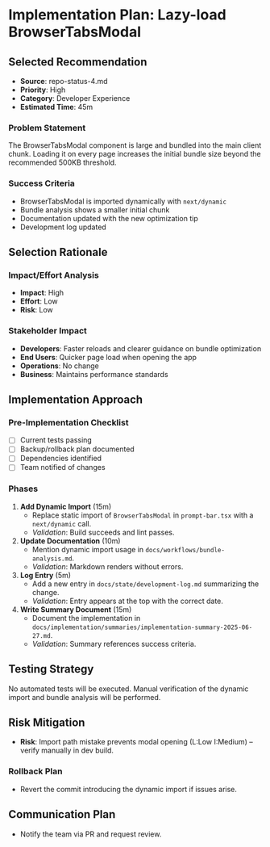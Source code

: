 # Implementation Plan: Lazy-load BrowserTabsModal

## Selected Recommendation
- **Source**: repo-status-4.md
- **Priority**: High
- **Category**: Developer Experience
- **Estimated Time**: 45m

### Problem Statement
The BrowserTabsModal component is large and bundled into the main client chunk. Loading it on every page increases the initial bundle size beyond the recommended 500KB threshold.

### Success Criteria
- BrowserTabsModal is imported dynamically with `next/dynamic`
- Bundle analysis shows a smaller initial chunk
- Documentation updated with the new optimization tip
- Development log updated

## Selection Rationale
### Impact/Effort Analysis
- **Impact**: High
- **Effort**: Low
- **Risk**: Low

### Stakeholder Impact
- **Developers**: Faster reloads and clearer guidance on bundle optimization
- **End Users**: Quicker page load when opening the app
- **Operations**: No change
- **Business**: Maintains performance standards

## Implementation Approach
### Pre-Implementation Checklist
- [ ] Current tests passing
- [ ] Backup/rollback plan documented
- [ ] Dependencies identified
- [ ] Team notified of changes

### Phases
1. **Add Dynamic Import** (15m)
   - Replace static import of `BrowserTabsModal` in `prompt-bar.tsx` with a `next/dynamic` call.
   - *Validation*: Build succeeds and lint passes.
2. **Update Documentation** (10m)
   - Mention dynamic import usage in `docs/workflows/bundle-analysis.md`.
   - *Validation*: Markdown renders without errors.
3. **Log Entry** (5m)
   - Add a new entry in `docs/state/development-log.md` summarizing the change.
   - *Validation*: Entry appears at the top with the correct date.
4. **Write Summary Document** (15m)
   - Document the implementation in `docs/implementation/summaries/implementation-summary-2025-06-27.md`.
   - *Validation*: Summary references success criteria.

## Testing Strategy
No automated tests will be executed. Manual verification of the dynamic import and bundle analysis will be performed.

## Risk Mitigation
- **Risk**: Import path mistake prevents modal opening (L:Low I:Medium) – verify manually in dev build.

### Rollback Plan
- Revert the commit introducing the dynamic import if issues arise.

## Communication Plan
- Notify the team via PR and request review.

